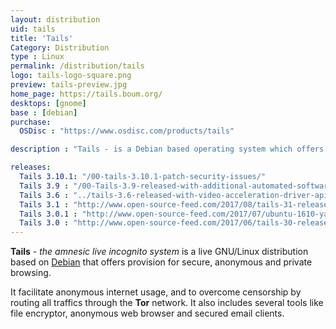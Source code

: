 ```yaml
---
layout: distribution
uid: tails
title: 'Tails'
Category: Distribution
type : Linux
permalink: /distribution/tails
logo: tails-logo-square.png
preview: tails-preview.jpg
home_page: https://tails.boum.org/
desktops: [gnome]
base : [debian]
purchase:
  OSDisc : "https://www.osdisc.com/products/tails"

description : "Tails - is a Debian based operating system which offers provision for secure, anonymous and private browsing. Stories, updates and reviews on Tails GNU/Linux."

releases:
  Tails 3.10.1: "/00-tails-3.10.1-patch-security-issues/"
  Tails 3.9 : "/00-Tails-3.9-released-with-additional-automated-software-installation/"
  Tails 3.6 : "../tails-3.6-released-with-video-acceleration-driver-api-and-other-updates/"
  Tails 3.1 : "http://www.open-source-feed.com/2017/08/tails-31-released-with-important.html"
  Tails 3.0.1 : "http://www.open-source-feed.com/2017/07/ubuntu-1610-yakkety-yak-reaches-end-of.html"
  Tails 3.0 : "http://www.open-source-feed.com/2017/06/tails-30-released-first-release-based.html"
---
```


**Tails** - *the amnesic live incognito system* is a live GNU/Linux distribution based on [Debian](/distribution/debian) that offers provision for secure, anonymous and private browsing.

It facilitate anonymous internet usage, and to overcome censorship by routing all traffics through the **Tor** network. It also includes several tools like file encryptor, anonymous web browser and secured email clients.

